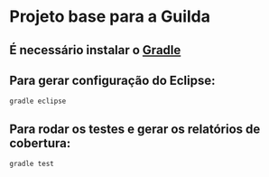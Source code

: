 # Projeto base para a Guilda

## É necessário instalar o [Gradle](http://gradle.org/downloads)

## Para gerar configuração do Eclipse:
	gradle eclipse

## Para rodar os testes e gerar os relatórios de cobertura:
	gradle test
